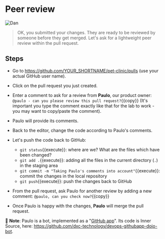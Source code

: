 # Peer review

![Dan](../../assets/online-devops-dojo/version-control/dan.png)

> OK, you submitted your changes. They are ready to be reviewed by someone 
> before they get merged.
> Let's ask for a lightweight peer review within the pull request.

## Steps

* Go to https://github.com/YOUR_SHORTNAME/pet-clinic/pulls (use your actual GitHub user name).
* Click on the pull request you just created.
* Enter a comment to ask for a review from **Paulo**, our product owner: `@paulo - can you please review this pull request?`{{copy}} (It's important you type the comment exactly like that for the lab to work - you may want to copy/paste the comment).
* Paulo will provide its comments.
* Back to the editor, change the code according to Paulo's comments.
* Let's push the code back to GitHub:
  * `git status`{{execute}}: where are we? What are the files which have been changed?
  * `git add .`{{execute}}: adding all the files in the current directory (`.`) in the staging area
  * `git commit -m "Taking Paulo's comments into account"`{{execute}}: commit the changes in the local repository
  * `git push`{{execute}}: push the changes back to GitHub

* From the pull request, ask Paulo for another review by adding a new comment: `@paulo, can you check now?`{{copy}}
* Once Paulo is happy with the changes, **Paulo** will merge the pull request.

🤖 **Note**: Paulo is a bot, implemented as a "[GitHub app](https://developer.github.com/apps/about-apps/)". Its code is Inner Source, here: https://github.com/dxc-technology/devops-githubapp-dojo-bot. 
